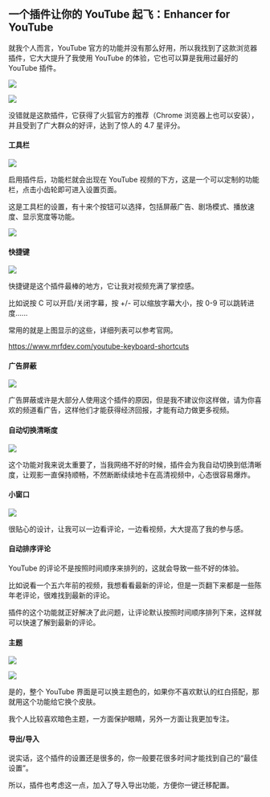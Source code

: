## 一个插件让你的 YouTube 起飞：Enhancer for YouTube

就我个人而言，YouTube 官方的功能并没有那么好用，所以我找到了这款浏览器插件，它大大提升了我使用 YouTube 的体验，它也可以算是我用过最好的 YouTube 插件。

![](https://i.imgur.com/2CNktXm.png)

![](https://i.imgur.com/5Kwc59c.png)

没错就是这款插件，它获得了火狐官方的推荐（Chrome 浏览器上也可以安装），并且受到了广大群众的好评，达到了惊人的 4.7 星评分。

#### 工具栏

![](https://i.imgur.com/fjfFglt.png)

启用插件后，功能栏就会出现在 YouTube 视频的下方，这是一个可以定制的功能栏，点击小齿轮即可进入设置页面。

这是工具栏的设置，有十来个按钮可以选择，包括屏蔽广告、剧场模式、播放速度、显示宽度等功能。

![](https://i.imgur.com/eDVBVaS.png)

#### 快捷键

![](https://i.imgur.com/1gLwOLw.png)

快捷键是这个插件最棒的地方，它让我对视频充满了掌控感。

比如说按 C 可以开启/关闭字幕，按 +/- 可以缩放字幕大小，按 0-9 可以跳转进度......

常用的就是上图显示的这些，详细列表可以参考官网。

https://www.mrfdev.com/youtube-keyboard-shortcuts

#### 广告屏蔽

![](https://i.imgur.com/asjgHOQ.png)

广告屏蔽或许是大部分人使用这个插件的原因，但是我不建议你这样做，请为你喜欢的频道看广告，这样他们才能获得经济回报，才能有动力做更多视频。

#### 自动切换清晰度

![](https://i.imgur.com/HjzkAed.png)

这个功能对我来说太重要了，当我网络不好的时候，插件会为我自动切换到低清晰度，让观影一直保持顺畅，不然断断续续地卡在高清视频中，心态很容易爆炸。

#### 小窗口

![](https://i.imgur.com/j3WoZbP.png)

很贴心的设计，让我可以一边看评论，一边看视频，大大提高了我的参与感。

#### 自动排序评论

YouTube 的评论不是按照时间顺序来排列的，这就会导致一些不好的体验。

比如说看一个五六年前的视频，我想看看最新的评论，但是一页翻下来都是一些陈年老评论，很难找到最新的评论。

插件的这个功能就正好解决了此问题，让评论默认按照时间顺序排列下来，这样就可以快速了解到最新的评论。

#### 主题

![](https://i.imgur.com/tRZ7Ou6.png)

![](https://i.imgur.com/Z8xmO2I.png)

是的，整个 YouTube 界面是可以换主题色的，如果你不喜欢默认的红白搭配，那就用这个功能给它换个皮肤。

我个人比较喜欢暗色主题，一方面保护眼睛，另外一方面让我更加专注。

#### 导出/导入

说实话，这个插件的设置还是很多的，你一般要花很多时间才能找到自己的“最佳设置”。

所以，插件也考虑这一点，加入了导入导出功能，方便你一键迁移配置。
